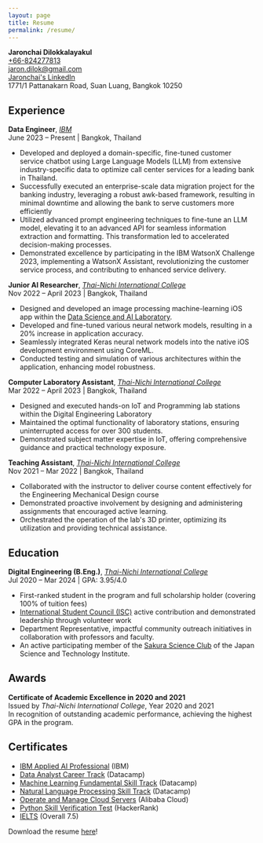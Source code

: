 ```yaml
---
layout: page
title: Resume
permalink: /resume/
---
```


**Jaronchai Dilokkalayakul**\
[+66-824277813][tel]\
[jaron.dilok@gmail.com][mail]\
[Jaronchai's LinkedIn][linkedin]\
1771/1 Pattanakarn Road, Suan Luang, Bangkok 10250

[tel]: tel:+66824277813
[mail]: mailto:jaron.dilok@gmail.com
[linkedin]: https://www.linkedin.com/in/jaronchai/

## Experience

**Data Engineer**, *[IBM](https://www.ibm.com/)*\
June 2023 – Present | Bangkok, Thailand

- Developed and deployed a domain-specific, fine-tuned customer service chatbot using Large Language Models (LLM) from extensive industry-specific data to optimize call center services for a leading bank in Thailand.
- Successfully executed an enterprise-scale data migration project for the banking industry, leveraging a robust awk-based framework, resulting in minimal downtime and allowing the bank to serve customers more efficiently
- Utilized advanced prompt engineering techniques to fine-tune an LLM model, elevating it to an advanced API for seamless information extraction and formatting. This transformation led to accelerated decision-making processes.
- Demonstrated excellence by participating in the IBM WatsonX Challenge 2023, implementing a WatsonX Assistant, revolutionizing the customer service process, and contributing to enhanced service delivery.

**Junior AI Researcher**, *[Thai-Nichi International College](http://tnic.tni.ac.th)*\
Nov 2022 – April 2023 | Bangkok, Thailand

- Designed and developed an image processing machine-learning iOS app within the [Data Science and AI Laboratory](https://research.tni.ac.th/).
- Developed and fine-tuned various neural network models, resulting in a 20% increase in application accuracy.
- Seamlessly integrated Keras neural network models into the native iOS development environment using CoreML.
- Conducted testing and simulation of various architectures within the application, enhancing model robustness.

**Computer Laboratory Assistant**, *[Thai-Nichi International College](http://tnic.tni.ac.th)*\
Mar 2022 – April 2023 | Bangkok, Thailand

- Designed and executed hands-on IoT and Programming lab stations within the Digital Engineering Laboratory
- Maintained the optimal functionality of laboratory stations, ensuring uninterrupted access for over 300 students.
- Demonstrated subject matter expertise in IoT, offering comprehensive guidance and practical technology exposure.

**Teaching Assistant**, *[Thai-Nichi International College](http://tnic.tni.ac.th)*\
Nov 2021 – Mar 2022 | Bangkok, Thailand

- Collaborated with the instructor to deliver course content effectively for the Engineering Mechanical Design course
- Demonstrated proactive involvement by designing and administering assignments that encouraged active learning.
- Orchestrated the operation of the lab's 3D printer, optimizing its utilization and providing technical assistance.

## Education

**Digital Engineering (B.Eng.)**, *[Thai-Nichi International College](http://tnic.tni.ac.th)*\
Jul 2020 – Mar 2024 | GPA: 3.95/4.0

- First-ranked student in the program and full scholarship holder (covering 100% of tuition fees)
- [International Student Council (ISC)](https://www.google.com/url?sa=t&rct=j&q=&esrc=s&source=web&cd=&cad=rja&uact=8&ved=2ahUKEwjBnc-fraKBAxVGHnAKHY8cAkAQFnoECAoQAQ&url=https%3A%2F%2Fm.facebook.com%2FISCTNIC%2F&usg=AOvVaw1VO65OMpJ-rHbD2rL2ZWxN&opi=89978449) active contribution and demonstrated leadership through volunteer work
- Department Representative, impactful community outreach initiatives in collaboration with professors and faculty.
- An active participating member of the [Sakura Science Club](https://ssp.jst.go.jp/sns/top.html) of the Japan Science and Technology Institute.

## Awards

**Certificate of Academic Excellence in 2020 and 2021**\
Issued by *Thai-Nichi International College*, Year 2020 and 2021\
In recognition of outstanding academic performance, achieving the highest GPA in the program.

## Certificates

- [IBM Applied AI Professional](https://coursera.org/share/3ec1d8ffc56eaae37019ea6070b4e0b0) (IBM)
- [Data Analyst Career Track](https://www.datacamp.com/statement-of-accomplishment/track/9a063c347ba80fc5dc65390b97ff920e317e82d7) (Datacamp)
- [Machine Learning Fundamental Skill Track](https://www.datacamp.com/statement-of-accomplishment/track/562deaa85acf69626d43063aa429c3db5c11ba38) (Datacamp)
- [Natural Language Processing Skill Track](https://www.datacamp.com/statement-of-accomplishment/track/3b1556e979d1e7321fc916eed3d7278eeee8c275) (Datacamp)
- [Operate and Manage Cloud Servers](https://drive.google.com/file/d/1SE47v5Cfa_oATcQnMbt2QiiqRwESxRQO/view?usp=sharing) (Alibaba Cloud)
- [Python Skill Verification Test](https://www.hackerrank.com/certificates/ff38330cca41) (HackerRank)
- [IELTS](https://drive.google.com/file/d/1uspRw_ta0C4L3F3NheQ6QnZNQq8N7pQT/view) (Overall 7.5)

Download the resume [here]({{site.baseurl}}/assets/documents/jaronchai_cv.pdf)!
